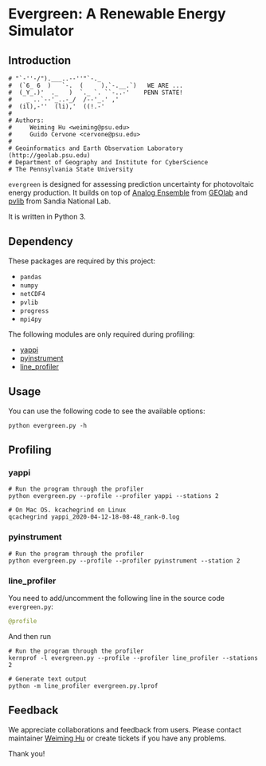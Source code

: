 # Evergreen: A Renewable Energy Simulator

## Introduction

```
# "`-''-/").___..--''"`-._
#  (`6_ 6  )   `-.  (     ).`-.__.`)   WE ARE ...
#  (_Y_.)'  ._   )  `._ `. ``-..-'    PENN STATE!
#    _ ..`--'_..-_/  /--'_.' ,'
#  (il),-''  (li),'  ((!.-'
# 
# Authors: 
#     Weiming Hu <weiming@psu.edu>
#     Guido Cervone <cervone@psu.edu>
#
# Geoinformatics and Earth Observation Laboratory (http://geolab.psu.edu)
# Department of Geography and Institute for CyberScience
# The Pennsylvania State University
```

`evergreen` is designed for assessing prediction uncertainty for photovoltaic energy production. It builds on top of [Analog Ensemble](https://weiming-hu.github.io/AnalogsEnsemble/) from [GEOlab](geoinf.psu.edu/) and [pvlib](https://pvlib-python.readthedocs.io/en/stable/) from Sandia National Lab.

It is written in Python 3.

## Dependency

These packages are required by this project:

- `pandas`
- `numpy`
- `netCDF4`
- `pvlib`
- `progress`
- `mpi4py`

The following modules are only required during profiling:

- [yappi](https://pypi.org/project/yappi/)
- [pyinstrument](https://github.com/joerick/pyinstrument)
- [line_profiler](https://github.com/pyutils/line_profiler)

## Usage

You can use the following code to see the available options:

```shell script
python evergreen.py -h
```

## Profiling

### yappi

```shell script
# Run the program through the profiler
python evergreen.py --profile --profiler yappi --stations 2

# On Mac OS. kcachegrind on Linux
qcachegrind yappi_2020-04-12-18-08-48_rank-0.log
```

### pyinstrument

```shell script
# Run the program through the profiler
python evergreen.py --profile --profiler pyinstrument --station 2
```

### line_profiler

You need to add/uncomment the following line in the source code `evergreen.py`:

```python
@profile
```

And then run

```shell script
# Run the program through the profiler
kernprof -l evergreen.py --profile --profiler line_profiler --stations 2

# Generate text output
python -m line_profiler evergreen.py.lprof
```

## Feedback

We appreciate collaborations and feedback from users. Please contact maintainer [Weiming Hu](http://weiming.ddns.net) or create tickets if you have any problems.

Thank you!

